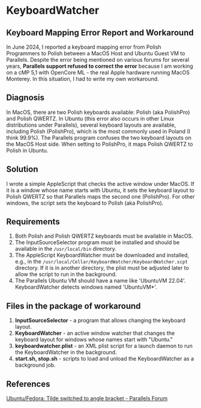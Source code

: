 # KeyboardWatcher

## Keyboard Mapping Error Report and Workaround

In June 2024, I reported a keyboard mapping error from Polish Programmers to Polish between a MacOS Host and Ubuntu Guest VM to Parallels.
Despite the error being mentioned on various forums for several years, **Parallels support refused to correct the error** because I am working on a cMP 5,1 with OpenCore ML - the real Apple hardware running MacOS Monterey. 
In this situation, I had to write my own workaround.

## Diagnosis
In MacOS, there are two Polish keyboards available: Polish (aka PolishPro) and Polish QWERTZ. In Ubuntu (this error also occurs in other Linux distributions under Parallels), several keyboard layouts are available, including Polish (PolishPro), which is the most commonly used in Poland (I think 99.9%). The Parallels program confuses the two keyboard layouts on the MacOS Host side. When setting to PolishPro, it maps Polish QWERTZ to Polish in Ubuntu.

## Solution
I wrote a simple AppleScript that checks the active window under MacOS. If it is a window whose name starts with Ubuntu, it sets the keyboard layout to Polish QWERTZ so that Parallels maps the second one (PolishPro). For other windows, the script sets the keyboard to Polish (aka PolishPro).

## Requirements
1. Both Polish and Polish QWERTZ keyboards must be available in MacOS.
2. The InputSourceSelector program must be installed and should be available in the `/usr/local/bin` directory.
3. The AppleScript KeyboardWatcher must be downloaded and installed, e.g., in the `/usr/local/Cellar/KeyboardWatcher/KeyboardWatcher.scpt` directory. If it is in another directory, the plist must be adjusted later to allow the script to run in the background.
4. The Parallels Ubuntu VM should have a name like 'UbuntuVM 22.04'. KeyboardWatcher detects windows named 'UbuntuVM*'.

## Files in the package of workaround
1. **InputSourceSelector** - a program that allows changing the keyboard layout.
2. **KeyboardWatcher** - an active window watcher that changes the keyboard layout for windows whose names start with "Ubuntu."
3. **keyboardwatcher.plist** - an XML plist script for a launch daemon to run the KeyboardWatcher in the background.
4. **start.sh, stop.sh** - scripts to load and unload the KeyboardWatcher as a background job.

## References

[Ubuntu/Fedora: Tilde switched to angle bracket - Parallels Forum](https://forum.parallels.com/threads/ubuntu-fedora-tilde-switched-to-angle-bracket.358480/)

